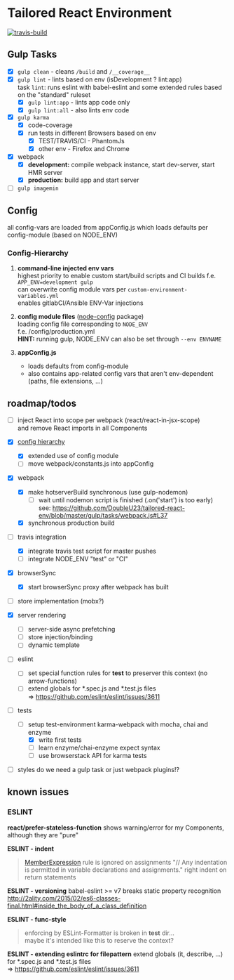 # Tailored React Environment
[![travis-build](https://api.travis-ci.org/DoubleU23/tailored-react-env.svg?branch=master "travis build")](https://travis-ci.org/DoubleU23/tailored-react-env)

## Gulp Tasks

* [x] `gulp clean` - cleans `/build` and `/__coverage__`
* [x] `gulp lint`  - lints based on env (isDevelopment ? lint:app)  
    task `lint`: runs eslint with babel-eslint and some extended rules based on the "standard" ruleset
  * [x] `gulp lint:app` - lints app code only
  * [x] `gulp lint:all` - also lints env code
* [x] `gulp karma`
  * [x] code-coverage
  * [x] run tests in different Browsers based on env
      * [x] TEST/TRAVIS/CI - PhantomJs
      * [x] other env - Firefox and Chrome
* [x] webpack
  * [x] __development:__ compile webpack instance, start dev-server, start HMR server
  * [x] __production:__ build app and start server
* [ ] `gulp imagemin`

## Config

all config-vars are loaded from appConfig.js which loads defaults per config-module (based on NODE_ENV)

### Config-Hierarchy
1. __command-line injected env vars__  
    highest priority to enable custom start/build scripts and CI builds
    f.e. `APP_ENV=development gulp`  
    can overwrite config module vars per `custom-environment-variables.yml`  
    enables gitlabCI/Ansible ENV-Var injections  

2. __config module files__ ([node-config](https://www.npmjs.com/package/config) package)  
    loading config file corresponding to `NODE_ENV`  
    f.e. /config/production.yml  
    __HINT:__ running gulp, NODE_ENV can also be set through `--env ENVNAME`

3. __appConfig.js__
    * loads defaults from config-module
    * also contains app-related config vars that aren't env-dependent (paths, file extensions, ...)

## roadmap/todos
* [ ]  inject React into scope per webpack (react/react-in-jsx-scope)  
    and remove React imports in all Components

* [x] [config hierarchy](#config-hierarchy)  
  * [x] extended use of config module  
  * [ ] move webpack/constants.js into appConfig
* [x] webpack
    * [x] make hotserverBuild synchronous (use gulp-nodemon)  
      * [ ] wait until nodemon script is finished (.on('start') is too early)  
      see: https://github.com/DoubleU23/tailored-react-env/blob/master/gulp/tasks/webpack.js#L37
    * [x] synchronous production build
* [ ] travis integration
  * [x] integrate travis test script for master pushes
  * [ ] integrate NODE_ENV "test" or "CI"
* [x] browserSync
  * [x] start browserSync proxy after webpack has built
* [ ] store implementation (mobx?)
* [x] server rendering  
  * [ ] server-side async prefetching
  * [ ] store injection/binding
  * [ ] dynamic template
* [ ] eslint
  * [ ] set special function rules for __test__ to preserver this context (no arrow-functions)
  * [ ] extend globals for *.spec.js and *.test.js files  
  => https://github.com/eslint/eslint/issues/3611
* [ ] tests
  * [ ] setup test-environment
    karma-webpack with mocha, chai and enzyme
    * [x] write first tests
    * [ ] learn enzyme/chai-enzyme expect syntax
    * [ ] use browserstack API for karma tests
* [ ] styles
  do we need a gulp task or just webpack plugins!?

## known issues

### ESLINT

__react/prefer-stateless-function__
shows warning/error for my Components, although they are "pure"  

__ESLINT - indent__
> [MemberExpression](http://eslint.org/docs/rules/indent#memberexpression) rule is ignored on assignments
"// Any indentation is permitted in variable declarations and assignments."
> right indent on return statements

__ESLINT - versioning__
babel-eslint >= v7 breaks static property recognition
http://2ality.com/2015/02/es6-classes-final.html#inside_the_body_of_a_class_definition  

__ESLINT - func-style__
> enforcing by ESLint-Formatter is broken in __test__ dir...  
maybe it's intended like this to reserve the context?

__ESLINT - extending eslintrc for filepattern__
extend globals (it, describe, ...) for *.spec.js and *.test.js files  
  => https://github.com/eslint/eslint/issues/3611
